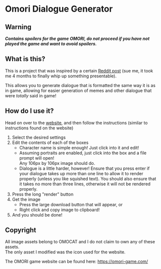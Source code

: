 # Omori Dialogue Generator

## Warning
***Contains spoilers for the game OMORI, do not proceed if you have not played
the game and want to avoid spoilers.***


## What is this?
This is a project that was inspired by a certain [Reddit post](https://www.reddit.com/r/OMORI/comments/rpl3p8/is_there_a_custom_dialogue_box_generator_anywhere/)
(sue me, it took me 4 months to finally whip up something presentable).

This allows you to generate dialogue that is formatted the same way it is as in
game, allowing for easier generation of memes and other dialogue that were
*totally* said in game!

## How do I use it?
Head on over to the [website](https://ransu-ll.github.io/Omori-Dialogue-Generator/),
and then follow the instructions (similar to instructions found on the website)
1. Select the desired settings
2. Edit the contents of each of the boxes
    * Character name is simple enough! Just click into it and edit!
    * Assuming portraits are enabled, just
      click into the box and a file prompt
      will open!  
      Any 106px by 106px image should do.
    * Dialogue is a little harder, however! Ensure that you press enter if your
      dialogue takes up more than one line to allow it to render properly
      (unless you like squished text).
      You should also ensure that it takes no more than three lines, otherwise
      it will not be rendered properly.
3. Press the long "render" button
4. Get the image
    * Press the large download button that will appear, or
    * Right click and copy image to clipboard!
5. And you should be done!

## Copyright
All image assets belong to OMOCAT and I do not claim to own any of these assets.  
The only asset I modified was the icon used for the website.

The OMORI game website can be found here: https://omori-game.com/
